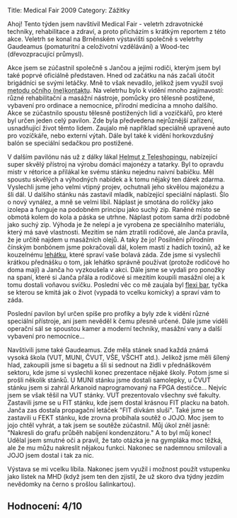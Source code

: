Title: Medical Fair 2009
Category: Zážitky

Ahoj! Tento týden jsem navštívil Medical Fair - veletrh zdravotnické
techniky, rehabilitace a zdraví, a proto přicházím s krátkým reportem z
této akce. Veletrh se konal na Brněnském výstavišti společně s veletrhy
Gaudeamus (pomaturitní a celoživotní vzdělávání) a Wood-tec
(dřevozpracující průmysl).

Akce jsem se zúčastnil společně s Jančou a jejími rodiči, kterým jsem
byl také poprvé oficiálně představen. Hned od začátku na nás začali
útočit brigádníci se svými letáčky. Mně to však nevadilo, jelikož jsem
využil svoji
<abbr title="nechceš-li prospekt, dívej se do země a dej ruce do kapes">metodu
očního (ne)kontaktu</abbr>. Na veletrhu bylo k vidění mnoho zajímavostí:
různé rehabilitační a masážní nástroje, pomůcky pro tělesně postižené,
vybavení pro ordinace a nemocnice, přírodní medicína a mnoho dalšího.
Akce se zúčastnilo spoustu tělesně postižených lidí a vozíčkářů, pro
které byl určen jeden celý pavilon. Zde byla předvedena nejrůznější
zařízení, usnadňující život těmto lidem. Zaujalo mě například speciálně
upravené auto pro vozíčkáře, nebo externí výtah. Dále byl také k vidění
horkovzdušný balón se speciální sedačkou pro postižené.

V dalším pavilónu nás už z dálky lákal
<abbr title="takový ten typický reklamní televizní šašek">Helmut z
Teleshopingu</abbr>, nabízející super skvělý přístroj na výrobu domácí
majonézy a tatarky. Byl to opravdu mistr v rétorice a přilákal ke svému
stánku nejednu naivní babičku. Měl spoustu skvělých a výhodných nabídek
a k tomu nějaký ten dárek zdarma. Vyslechli jsme jeho velmi vtipný
projev, ochutnali jeho skvělou majonézu a šli dál. U dalšího stánku nás
zastavil mladík, nabízející speciální náplasti. Šlo o nový vynález, a
mně se velmi líbil. Náplast je smotána do roličky jako izolepa a funguje
na podobném principu jako suchý zip. Raněné místo se obmotá kolem do
kola a páska se utrhne. Náplast potom sama drží podobně jako suchý zip.
Výhoda je že nelepí a je vyrobena ze speciálního materiálu, který má
savé vlastnosti. Mezitím se nám ztratili rodičové, ale Janča pravila, že
je určitě najdem u masážních olejů. A taky že jo! Posilněni přírodním
čínským bonbónem jsme pokračovali dál, kolem mastí z hadích toxinů, až
ke kouzelnému [lehátku](http://www.lehatko.cz/), které spraví vaše bolavá záda. Zde jsme si
vyslechli krátkou přednášku o tom, jak lehátko správně používat (protože
rodičové ho doma mají) a Janča ho vyzkoušela v akci. Dále jsme se vydali
pro ponožky na spaní, které si Janča přála a rodičové si mezitím koupili
masážní olej a k tomu dostali voňavou svíčku. Poslední věc co mě zaujala
byl [flexi bar](http://www.flexi-bar.cz/), tyčka se kterou se kmitá jak o život (vypadá to
vcelku komicky) a spraví vám to záda.

Poslední pavilon byl určen spíše pro profíky a byly zde k vidění různé
speciální přístroje, ani jsem nevěděl k čemu přesně určené. Dále jsme
viděli operační sál se spoustou kamer a moderní techniky, masážní vany a
další vybavení pro nemocnice...

Navštívili jsme také Gaudeamus. Zde měla stánek snad každá známá vysoká
škola (VUT, MUNI, ČVUT, VŠE, VŠCHT atd.). Jelikož jsme měli šílený hlad,
zakoupili jsme si bagetu a šli si sednout na židli v přednáškovém
sektoru, kde jsme si vyslechli konec prezentace nějaké školy. Potom jsme
si prošli několik stánků. U MUNI stánku jsme dostali samolepky, u ČVUT
stánku jsem si zahrál Arkanoid naprogramovaný na FPGA destičce... Nejvíc
jsem se však těšil na VUT stánky. VUT prezentovalo všechny své fakulty.
Zastavili jsme se u FIT stánku, kde jsem dostal krásnou FIT placku na
batoh. Janča zas dostala propagační letáček "FIT dívkám sluší". Také
jsme se zastavili u FEKT stánku, kde zrovna probíhala soutěž o JOJO. Moc
jsem to jojo chtěl vyhrát, a tak jsem se soutěže zúčastnil. Můj úkol
zněl jasně: "Nakresli do grafu průběh nabíjení kondenzátoru." A to byl
můj konec! Udělal jsem smutné oči a pravil, že tato otázka je na
gympláka moc těžká, ale že mu můžu nakreslit nějakou funkci. Nakonec se
nademnou smilovali a JOJO jsem dostal i tak za nic.

Výstava se mi vcelku líbila. Nakonec jsem využil i možnost použít
vstupenku jako lístek na MHD (když jsem ten den zjistil, že už skoro dva
týdny jezdím nevědomky na černo s prošlou šalinkartou).

## Hodnocení: 4/10
